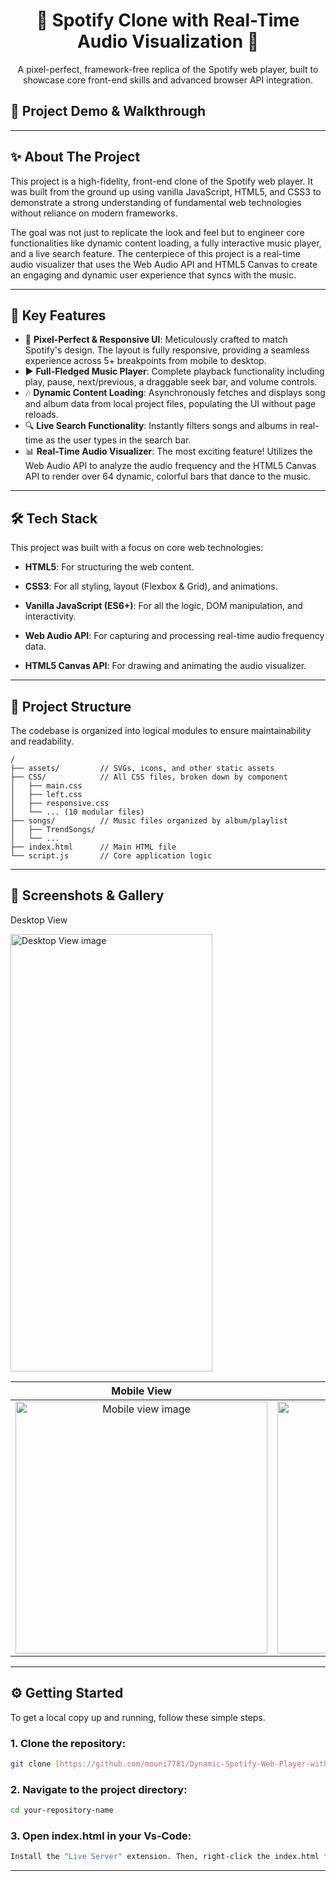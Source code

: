 <div align="center">

# 🎵 Spotify Clone with Real-Time Audio Visualization 🎵

A pixel-perfect, framework-free replica of the Spotify web player, built to showcase core front-end skills and advanced browser API integration.

</div>

## 🎥 Project Demo & Walkthrough


---
## ✨ About The Project
This project is a high-fidelity, front-end clone of the Spotify web player. It was built from the ground up using vanilla JavaScript, HTML5, and CSS3 to demonstrate a strong understanding of fundamental web technologies without reliance on modern frameworks.

The goal was not just to replicate the look and feel but to engineer core functionalities like dynamic content loading, a fully interactive music player, and a live search feature. The centerpiece of this project is a real-time audio visualizer that uses the Web Audio API and HTML5 Canvas to create an engaging and dynamic user experience that syncs with the music.

---

## 🚀 Key Features
- 🎨 **Pixel-Perfect & Responsive UI**: Meticulously crafted to match Spotify's design. The layout is fully responsive, providing a seamless experience across 5+ breakpoints from mobile to desktop.
- ▶️ **Full-Fledged Music Player**: Complete playback functionality including play, pause, next/previous, a draggable seek bar, and volume controls.
- 🎶 **Dynamic Content Loading**: Asynchronously fetches and displays song and album data from local project files, populating the UI without page reloads.
- 🔍 **Live Search Functionality**: Instantly filters songs and albums in real-time as the user types in the search bar.
- 📊 **Real-Time Audio Visualizer**: The most exciting feature! Utilizes the Web Audio API to analyze the audio frequency and the HTML5 Canvas API to render over 64 dynamic, colorful bars that dance to the music.
---
## 🛠️ Tech Stack
This project was built with a focus on core web technologies:

- **HTML5**: For structuring the web content.

- **CSS3**: For all styling, layout (Flexbox & Grid), and animations.

- **Vanilla JavaScript (ES6+)**: For all the logic, DOM manipulation, and interactivity.

- **Web Audio API**: For capturing and processing real-time audio frequency data.

- **HTML5 Canvas API**: For drawing and animating the audio visualizer.

---
## 📂 Project Structure
The codebase is organized into logical modules to ensure maintainability and readability.

```
/
├── assets/         // SVGs, icons, and other static assets
├── CSS/            // All CSS files, broken down by component
│   ├── main.css
│   ├── left.css
│   ├── responsive.css
│   └── ... (10 modular files)
├── songs/          // Music files organized by album/playlist
│   ├── TrendSongs/
│   └── ...
├── index.html      // Main HTML file
└── script.js       // Core application logic
```

---
## 📸 Screenshots & Gallery

Desktop View

<img width="80%" height="700" alt="Desktop View image" src="https://github.com/user-attachments/assets/fcdf9805-08e8-41f7-bf29-853a51d092da" />

| Mobile View | Audio Visualizer in Action |
| :---: | :---: |
| <img width="403" alt="Mobile view image" src="https://github.com/user-attachments/assets/961f3fef-41dd-4a1e-8eca-88d43a2b1219"> | <img width="403" alt="Audio visual image " src="https://github.com/user-attachments/assets/83fc31ed-f650-43dd-ac15-9fe61aba9caf"> |

---
## ⚙️ Getting Started
To get a local copy up and running, follow these simple steps.

### 1. Clone the repository:
```sh
git clone [https://github.com/mouni7781/Dynamic-Spotify-Web-Player-with-Real-Time-Audio-Visualization.git](https://github.com/mouni7781/Dynamic-Spotify-Web-Player-with-Real-Time-Audio-Visualization.git)
```

### 2. Navigate to the project directory:
```sh
cd your-repository-name
```

### 3. Open index.html in your Vs-Code:
```sh
Install the "Live Server" extension. Then, right-click the index.html file and choose "Open with Live Server".
```

---
